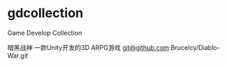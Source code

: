 # gdcollection
Game Develop Collection

暗黑战神 一款Unity开发的3D ARPG游戏
git@github.com:Brucelcy/Diablo-War.git